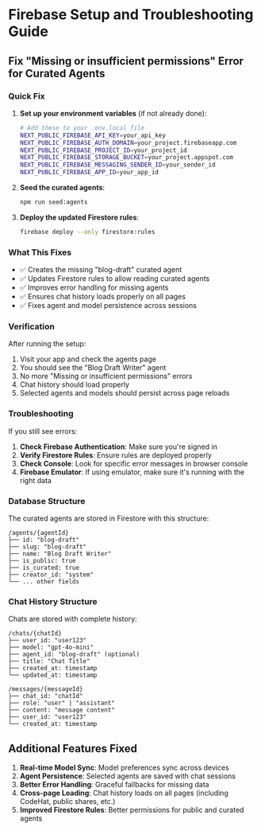 # Firebase Setup and Troubleshooting Guide

## Fix "Missing or insufficient permissions" Error for Curated Agents

### Quick Fix

1. **Set up your environment variables** (if not already done):
   ```bash
   # Add these to your .env.local file
   NEXT_PUBLIC_FIREBASE_API_KEY=your_api_key
   NEXT_PUBLIC_FIREBASE_AUTH_DOMAIN=your_project.firebaseapp.com
   NEXT_PUBLIC_FIREBASE_PROJECT_ID=your_project_id
   NEXT_PUBLIC_FIREBASE_STORAGE_BUCKET=your_project.appspot.com
   NEXT_PUBLIC_FIREBASE_MESSAGING_SENDER_ID=your_sender_id
   NEXT_PUBLIC_FIREBASE_APP_ID=your_app_id
   ```

2. **Seed the curated agents**:
   ```bash
   npm run seed:agents
   ```

3. **Deploy the updated Firestore rules**:
   ```bash
   firebase deploy --only firestore:rules
   ```

### What This Fixes

- ✅ Creates the missing "blog-draft" curated agent
- ✅ Updates Firestore rules to allow reading curated agents
- ✅ Improves error handling for missing agents
- ✅ Ensures chat history loads properly on all pages
- ✅ Fixes agent and model persistence across sessions

### Verification

After running the setup:

1. Visit your app and check the agents page
2. You should see the "Blog Draft Writer" agent
3. No more "Missing or insufficient permissions" errors
4. Chat history should load properly
5. Selected agents and models should persist across page reloads

### Troubleshooting

If you still see errors:

1. **Check Firebase Authentication**: Make sure you're signed in
2. **Verify Firestore Rules**: Ensure rules are deployed properly
3. **Check Console**: Look for specific error messages in browser console
4. **Firebase Emulator**: If using emulator, make sure it's running with the right data

### Database Structure

The curated agents are stored in Firestore with this structure:

```
/agents/{agentId}
├── id: "blog-draft"
├── slug: "blog-draft"
├── name: "Blog Draft Writer"
├── is_public: true
├── is_curated: true
├── creator_id: "system"
└── ... other fields
```

### Chat History Structure

Chats are stored with complete history:

```
/chats/{chatId}
├── user_id: "user123"
├── model: "gpt-4o-mini"
├── agent_id: "blog-draft" (optional)
├── title: "Chat Title"
├── created_at: timestamp
└── updated_at: timestamp

/messages/{messageId}
├── chat_id: "chatId"
├── role: "user" | "assistant"
├── content: "message content"
├── user_id: "user123"
└── created_at: timestamp
```

## Additional Features Fixed

1. **Real-time Model Sync**: Model preferences sync across devices
2. **Agent Persistence**: Selected agents are saved with chat sessions
3. **Better Error Handling**: Graceful fallbacks for missing data
4. **Cross-page Loading**: Chat history loads on all pages (including CodeHat, public shares, etc.)
5. **Improved Firestore Rules**: Better permissions for public and curated agents
